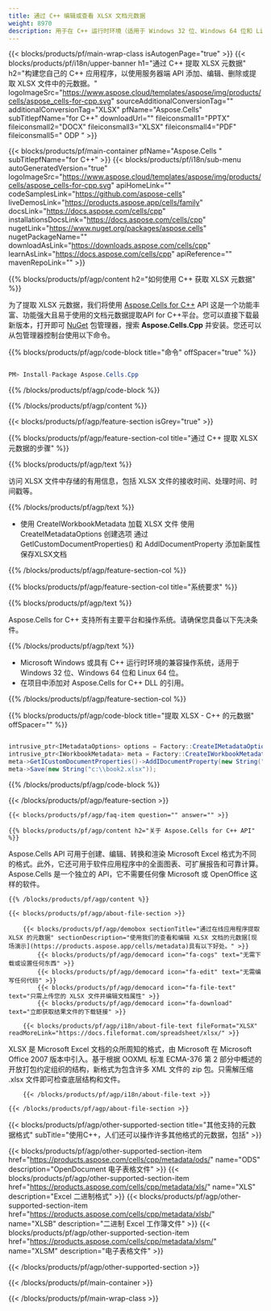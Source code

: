```yaml
---
title: 通过 C++ 编辑或查看 XLSX 文档元数据
weight: 8970
description: 用于在 C++ 运行时环境（适用于 Windows 32 位、Windows 64 位和 Linux 64 位）上编辑或查看 XLSX 文件元数据的 C++ 示例代码。
---
```

{{< blocks/products/pf/main-wrap-class isAutogenPage="true" >}}
{{< blocks/products/pf/i18n/upper-banner h1="通过 C++ 提取 XLSX 元数据" h2="构建您自己的 C++ 应用程序，以使用服务器端 API 添加、编辑、删除或提取 XLSX 文件中的元数据。" logoImageSrc="https://www.aspose.cloud/templates/aspose/img/products/cells/aspose_cells-for-cpp.svg" sourceAdditionalConversionTag="" additionalConversionTag="XLSX" pfName="Aspose.Cells" subTitlepfName="for C++" downloadUrl="" fileiconsmall1="PPTX" fileiconsmall2="DOCX" fileiconsmall3="XLSX" fileiconsmall4="PDF" fileiconsmall5=" ODP " >}}

{{< blocks/products/pf/main-container pfName="Aspose.Cells " subTitlepfName="for C++" >}}
{{< blocks/products/pf/i18n/sub-menu autoGeneratedVersion="true" logoImageSrc="https://www.aspose.cloud/templates/aspose/img/products/cells/aspose_cells-for-cpp.svg" apiHomeLink="" codeSamplesLink="https://github.com/aspose-cells" liveDemosLink="https://products.aspose.app/cells/family" docsLink="https://docs.aspose.com/cells/cpp" installationsDocsLink="https://docs.aspose.com/cells/cpp" nugetLink="https://www.nuget.org/packages/aspose.cells" nugetPackageName="" downloadAsLink="https://downloads.aspose.com/cells/cpp" learnAsLink="https://docs.aspose.com/cells/cpp" apiReference="" mavenRepoLink="" >}}

{{% blocks/products/pf/agp/content h2="如何使用 C++ 获取 XLSX 元数据" %}}

为了提取 XLSX 元数据，我们将使用
 [Aspose.Cells for C++](https://products.aspose.com/cells/cpp) 
API 这是一个功能丰富、功能强大且易于使用的文档元数据提取API for C++平台。您可以直接下载最新版本，打开即可
 [NuGet](https://www.nuget.org/packages/aspose.cells) 
包管理器，搜索
 **Aspose.Cells.Cpp** 
并安装。您还可以从包管理器控制台使用以下命令。

{{% blocks/products/pf/agp/code-block title="命令" offSpacer="true" %}}

```cs

PM> Install-Package Aspose.Cells.Cpp

```

{{% /blocks/products/pf/agp/code-block %}}

{{% /blocks/products/pf/agp/content %}}

{{< blocks/products/pf/agp/feature-section isGrey="true" >}}

{{% blocks/products/pf/agp/feature-section-col title="通过 C++ 提取 XLSX 元数据的步骤" %}}

{{% blocks/products/pf/agp/text %}}

访问 XLSX 文件中存储的有用信息，包括 XLSX 文件的接收时间、处理时间、时间戳等。

{{% /blocks/products/pf/agp/text %}}

+ 使用 CreateIWorkbookMetadata 加载 XLSX 文件
使用 CreateIMetadataOptions 创建选项
通过 GetICustomDocumentProperties() 和 AddIDocumentProperty 添加新属性
保存XLSX文档

{{% /blocks/products/pf/agp/feature-section-col %}}

{{% blocks/products/pf/agp/feature-section-col title="系统要求" %}}

{{% blocks/products/pf/agp/text %}}

Aspose.Cells for C++ 支持所有主要平台和操作系统。请确保您具备以下先决条件。

{{% /blocks/products/pf/agp/text %}}

-  Microsoft Windows 或具有 C++ 运行时环境的兼容操作系统，适用于 Windows 32 位、Windows 64 位和 Linux 64 位。
- 在项目中添加对 Aspose.Cells for C++ DLL 的引用。

{{% /blocks/products/pf/agp/feature-section-col %}}

{{% blocks/products/pf/agp/code-block title="提取 XLSX - C++ 的元数据" offSpacer="" %}}

```cs

intrusive_ptr<IMetadataOptions> options = Factory::CreateIMetadataOptions(MetadataType_DocumentProperties);
intrusive_ptr<IWorkbookMetadata> meta = Factory::CreateIWorkbookMetadata(new String("c:\\book1.xlsx"), options);
meta->GetICustomDocumentProperties()->AddIDocumentProperty(new String("test"), (StringPtr)new String("test"));
meta->Save(new String("c:\\book2.xlsx"));  

```

{{% /blocks/products/pf/agp/code-block %}}

{{< /blocks/products/pf/agp/feature-section >}}

    {{< blocks/products/pf/agp/faq-item question="" answer="" >}}
 

<!-- aboutfile Starts -->

    {{% blocks/products/pf/agp/content h2="关于 Aspose.Cells for C++ API" %}}

 Aspose.Cells API 可用于创建、编辑、转换和渲染 Microsoft Excel 格式为不同的格式。此外，它还可用于软件应用程序中的全面图表、可扩展报告和可靠计算。 Aspose.Cells 是一个独立的 API，它不需要任何像 Microsoft 或 OpenOffice 这样的软件。



    {{% /blocks/products/pf/agp/content %}}

    {{< blocks/products/pf/agp/about-file-section >}}

        {{< blocks/products/pf/agp/demobox sectionTitle="通过在线应用程序提取 XLSX 的元数据" sectionDescription="使用我们的查看和编辑 XLSX 文档的元数据[现场演示](https://products.aspose.app/cells/metadata)具有以下好处。" >}}
            {{< blocks/products/pf/agp/democard icon="fa-cogs" text="无需下载或设置任何东西" >}}
            {{< blocks/products/pf/agp/democard icon="fa-edit" text="无需编写任何代码" >}}
            {{< blocks/products/pf/agp/democard icon="fa-file-text" text="只需上传您的 XLSX 文件并编辑文档属性" >}}
            {{< blocks/products/pf/agp/democard icon="fa-download" text="立即获取结果文件的下载链接" >}}

        {{< blocks/products/pf/agp/i18n/about-file-text fileFormat="XLSX" readMoreLink="https://docs.fileformat.com/spreadsheet/xlsx/" >}}
XLSX 是 Microsoft Excel 文档的众所周知的格式，由 Microsoft 在 Microsoft Office 2007 版本中引入。基于根据 OOXML 标准 ECMA-376 第 2 部分中概述的开放打包约定组织的结构，新格式为包含许多 XML 文件的 zip 包。只需解压缩 .xlsx 文件即可检查底层结构和文件。

        {{< /blocks/products/pf/agp/i18n/about-file-text >}}

    {{< /blocks/products/pf/agp/about-file-section >}}

<!-- aboutfile Ends -->

{{< blocks/products/pf/agp/other-supported-section title="其他支持的元数据格式" subTitle="使用C++，人们还可以操作许多其他格式的元数据，包括" >}}

{{< blocks/products/pf/agp/other-supported-section-item href="https://products.aspose.com/cells/cpp/metadata/ods/" name="ODS" description="OpenDocument 电子表格文件" >}}
{{< blocks/products/pf/agp/other-supported-section-item href="https://products.aspose.com/cells/cpp/metadata/xls/" name="XLS" description="Excel 二进制格式" >}}
{{< blocks/products/pf/agp/other-supported-section-item href="https://products.aspose.com/cells/cpp/metadata/xlsb/" name="XLSB" description="二进制 Excel 工作簿文件" >}}
{{< blocks/products/pf/agp/other-supported-section-item href="https://products.aspose.com/cells/cpp/metadata/xlsm/" name="XLSM" description="电子表格文件" >}}

{{< /blocks/products/pf/agp/other-supported-section >}}

{{< /blocks/products/pf/main-container >}}
    
{{< /blocks/products/pf/main-wrap-class >}}

